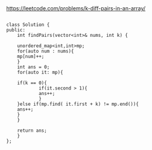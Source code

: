 
##

https://leetcode.com/problems/k-diff-pairs-in-an-array/


```

class Solution {
public:
    int findPairs(vector<int>& nums, int k) {
        
    unordered_map<int,int>mp;
    for(auto num : nums){
    mp[num]++;
    }
    int ans = 0;
    for(auto it: mp){
    
    if(k == 0){
            if(it.second > 1){
            ans++;
            }
    }else if(mp.find( it.first + k) != mp.end()){
    ans++;
    }
    }

    return ans;
    }
};


```
